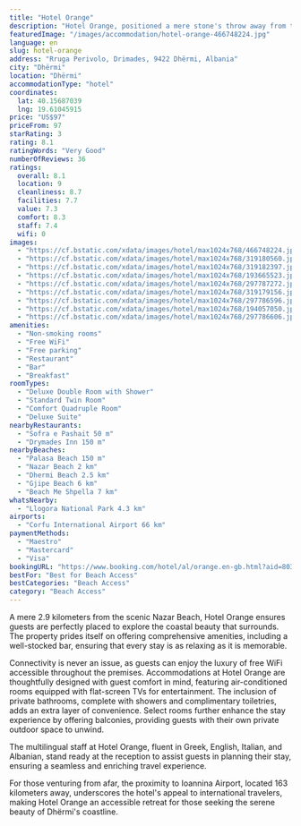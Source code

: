 ```yaml
---
title: "Hotel Orange"
description: "Hotel Orange, positioned a mere stone's throw away from the pristine Palasa Beach in Dhërmi, emerges as a prime choice for travelers seeking both comfort and convenience."
featuredImage: "/images/accommodation/hotel-orange-466748224.jpg"
language: en
slug: hotel-orange
address: "Rruga Perivolo, Drimades, 9422 Dhërmi, Albania"
city: "Dhërmi"
location: "Dhërmi"
accommodationType: "hotel"
coordinates:
  lat: 40.15687039
  lng: 19.61045915
price: "US$97"
priceFrom: 97
starRating: 3
rating: 8.1
ratingWords: "Very Good"
numberOfReviews: 36
ratings:
  overall: 8.1
  location: 9
  cleanliness: 8.7
  facilities: 7.7
  value: 7.3
  comfort: 8.3
  staff: 7.4
  wifi: 0
images:
  - "https://cf.bstatic.com/xdata/images/hotel/max1024x768/466748224.jpg?k=4198e1deb7b0945fec183e185349dce59fefab56cb9d6f582b0be0325e88da0d&o=&hp=1"
  - "https://cf.bstatic.com/xdata/images/hotel/max1024x768/319180560.jpg?k=9560d85af648a811aeda8d24aaa3109f35f64c2699ad0c154ec32b177599ab2f&o=&hp=1"
  - "https://cf.bstatic.com/xdata/images/hotel/max1024x768/319182397.jpg?k=8907d5004b56fa8c71b727cf07eaa0008f677462539a49167af3e3466b5bf761&o=&hp=1"
  - "https://cf.bstatic.com/xdata/images/hotel/max1024x768/193665523.jpg?k=feb3ea60a8c6237fc36cd2e15e517ba27f27cf99eeb0359c21859de0d8eb0ddf&o=&hp=1"
  - "https://cf.bstatic.com/xdata/images/hotel/max1024x768/297787272.jpg?k=0bd0f72ca1c39d2989d129e0774e8de27e00278d20dfdc1d99433de35ac1f50a&o=&hp=1"
  - "https://cf.bstatic.com/xdata/images/hotel/max1024x768/319179156.jpg?k=d374f4335b97a1267ffac23ca3421dfd717f65082f89973f63dc0f0886b0f5ba&o=&hp=1"
  - "https://cf.bstatic.com/xdata/images/hotel/max1024x768/297786596.jpg?k=96debdedee1cfff29962d313750fbb881590c6518e88550c28ea5f109c6f0e8f&o=&hp=1"
  - "https://cf.bstatic.com/xdata/images/hotel/max1024x768/194057050.jpg?k=c0faea6393d1783c3228b1e311f14ada79affe44ab80c1a368939de0ba42dcdf&o=&hp=1"
  - "https://cf.bstatic.com/xdata/images/hotel/max1024x768/297786606.jpg?k=7bc82b038172486cb5d9c14977e4914518ff616a4ff9b3ba943a4f22180d23fc&o=&hp=1"
amenities:
  - "Non-smoking rooms"
  - "Free WiFi"
  - "Free parking"
  - "Restaurant"
  - "Bar"
  - "Breakfast"
roomTypes:
  - "Deluxe Double Room with Shower"
  - "Standard Twin Room"
  - "Comfort Quadruple Room"
  - "Deluxe Suite"
nearbyRestaurants:
  - "Sofra e Pashait 50 m"
  - "Drymades Inn 150 m"
nearbyBeaches:
  - "Palasa Beach 150 m"
  - "Nazar Beach 2 km"
  - "Dhermi Beach 2.5 km"
  - "Gjipe Beach 6 km"
  - "Beach Me Shpella 7 km"
whatsNearby:
  - "Llogora National Park 4.3 km"
airports:
  - "Corfu International Airport 66 km"
paymentMethods:
  - "Maestro"
  - "Mastercard"
  - "Visa"
bookingURL: "https://www.booking.com/hotel/al/orange.en-gb.html?aid=8035640"
bestFor: "Best for Beach Access"
bestCategories: "Beach Access"
category: "Beach Access"
---
```


A mere 2.9 kilometers from the scenic Nazar Beach, Hotel Orange ensures guests are perfectly placed to explore the coastal beauty that surrounds. The property prides itself on offering comprehensive amenities, including a well-stocked bar, ensuring that every stay is as relaxing as it is memorable.

Connectivity is never an issue, as guests can enjoy the luxury of free WiFi accessible throughout the premises. Accommodations at Hotel Orange are thoughtfully designed with guest comfort in mind, featuring air-conditioned rooms equipped with flat-screen TVs for entertainment. The inclusion of private bathrooms, complete with showers and complimentary toiletries, adds an extra layer of convenience. Select rooms further enhance the stay experience by offering balconies, providing guests with their own private outdoor space to unwind.

The multilingual staff at Hotel Orange, fluent in Greek, English, Italian, and Albanian, stand ready at the reception to assist guests in planning their stay, ensuring a seamless and enriching travel experience.

For those venturing from afar, the proximity to Ioannina Airport, located 163 kilometers away, underscores the hotel's appeal to international travelers, making Hotel Orange an accessible retreat for those seeking the serene beauty of Dhërmi's coastline.